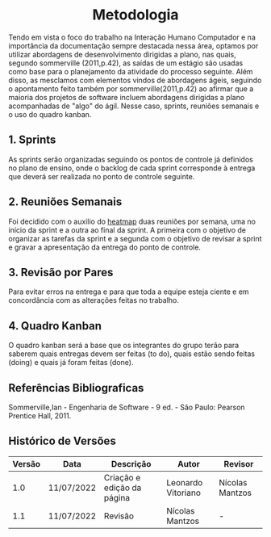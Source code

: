 # <center> Metodologia 

Tendo em vista o foco do trabalho na Interação Humano Computador e na importância da documentação sempre destacada nessa área,
optamos por utilizar abordagens de desenvolvimento dirigidas a plano, nas quais,
segundo sommerville (2011,p.42), as saídas de um estágio são
usadas como base para o planejamento da atividade do processo seguinte. Além disso, as mesclamos 
com elementos vindos de abordagens ágeis, seguindo o apontamento feito também por sommerville(2011,p.42) ao afirmar
que a maioria dos projetos de software incluem abordagens dirigidas a plano acompanhadas de "algo" do ágil. Nesse caso,
sprints, reuniões semanais e o uso do quadro kanban.

## 1. Sprints
As sprints serão organizadas seguindo os pontos de controle já definidos no plano
de ensino, onde o backlog de cada sprint corresponde à entrega que
deverá ser realizada no ponto de controle seguinte.

## 2. Reuniões Semanais
Foi decidido com o auxilio do [heatmap](planejamento/heatmap.md) duas reuniões por semana,
uma no início da sprint e a outra ao final da sprint. A primeira com o
objetivo de organizar as tarefas da sprint e a segunda com o objetivo de revisar
a sprint e gravar a apresentação da entrega do ponto de controle.

## 3. Revisão por Pares
Para evitar erros na entrega e para que toda a equipe esteja ciente e em concordância com
as alterações feitas no trabalho.

## 4. Quadro Kanban
O quadro kanban será a base que os integrantes do grupo terão para
saberem quais entregas devem ser feitas (to do), quais estão sendo feitas (doing) e quais já foram feitas (done).

## Referências Bibliograficas
Sommerville,Ian - Engenharia de Software - 9 ed. - São Paulo: Pearson Prentice Hall, 2011.

## Histórico de Versões
| Versão | Data       | Descrição                  | Autor               | Revisor         |
|--------|------------|----------------------------|---------------------|-----------------|
| 1.0    | 11/07/2022 | Criação e edição da página | Leonardo  Vitoriano | Nícolas Mantzos |
| 1.1    | 11/07/2022 | Revisão                    | Nícolas Mantzos     | -               |
